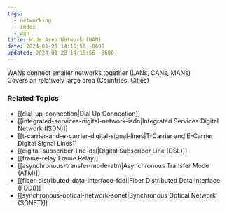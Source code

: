 ```yaml
---
tags:
  - networking
  - index
  - wan
title: Wide Area Network (WAN)
date: 2024-01-28 14:15:56 -0600
updated: 2024-01-28 14:15:56 -0600
---
```


WANs connect smaller networks together (LANs, CANs, MANs)  
Covers an relatively large area (Countries, Cities)

### Related Topics

* [[dial-up-connection|Dial Up Connection]]
* [[integrated-services-digital-network-isdn|Integrated Services Digital Network (ISDN)]]
* [[t-carrier-and-e-carrier-digital-signal-lines|T-Carrier and E-Carrier Digital Signal Lines]]
* [[digital-subscriber-line-dsl|Digital Subscriber Line (DSL)]]
* [[frame-relay|Frame Relay]]
* [[asynchronous-transfer-mode-atm|Asynchronous Transfer Mode (ATM)]]
* [[fiber-distributed-data-interface-fddi|Fiber Distributed Data Interface (FDDI)]]
* [[synchronous-optical-network-sonet|Synchronous Optical Network (SONET)]]
